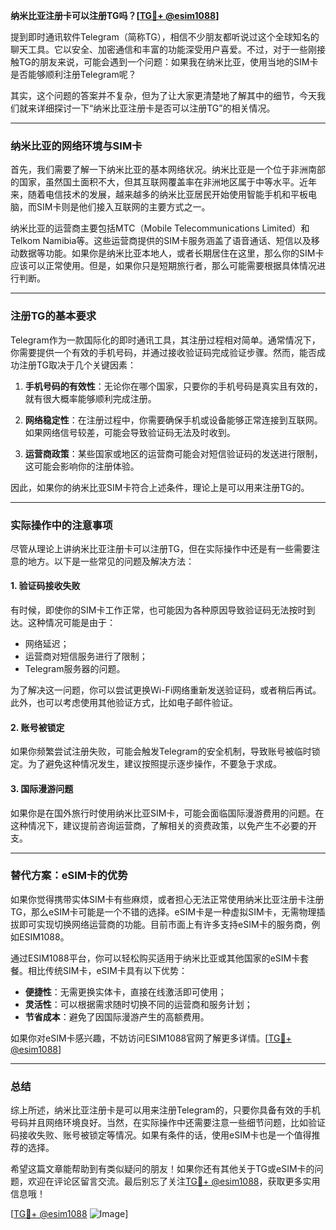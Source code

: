 **纳米比亚注册卡可以注册TG吗？[[TG💪+ @esim1088](https://t.me/s/esim1088)]**

提到即时通讯软件Telegram（简称TG），相信不少朋友都听说过这个全球知名的聊天工具。它以安全、加密通信和丰富的功能深受用户喜爱。不过，对于一些刚接触TG的朋友来说，可能会遇到一个问题：如果我在纳米比亚，使用当地的SIM卡是否能够顺利注册Telegram呢？

其实，这个问题的答案并不复杂，但为了让大家更清楚地了解其中的细节，今天我们就来详细探讨一下“纳米比亚注册卡是否可以注册TG”的相关情况。

---

### 纳米比亚的网络环境与SIM卡

首先，我们需要了解一下纳米比亚的基本网络状况。纳米比亚是一个位于非洲南部的国家，虽然国土面积不大，但其互联网覆盖率在非洲地区属于中等水平。近年来，随着电信技术的发展，越来越多的纳米比亚居民开始使用智能手机和平板电脑，而SIM卡则是他们接入互联网的主要方式之一。

纳米比亚的运营商主要包括MTC（Mobile Telecommunications Limited）和Telkom Namibia等。这些运营商提供的SIM卡服务涵盖了语音通话、短信以及移动数据等功能。如果你是纳米比亚本地人，或者长期居住在这里，那么你的SIM卡应该可以正常使用。但是，如果你只是短期旅行者，那么可能需要根据具体情况进行判断。

---

### 注册TG的基本要求

Telegram作为一款国际化的即时通讯工具，其注册过程相对简单。通常情况下，你需要提供一个有效的手机号码，并通过接收验证码完成验证步骤。然而，能否成功注册TG取决于几个关键因素：

1. **手机号码的有效性**：无论你在哪个国家，只要你的手机号码是真实且有效的，就有很大概率能够顺利完成注册。
   
2. **网络稳定性**：在注册过程中，你需要确保手机或设备能够正常连接到互联网。如果网络信号较差，可能会导致验证码无法及时收到。

3. **运营商政策**：某些国家或地区的运营商可能会对短信验证码的发送进行限制，这可能会影响你的注册体验。

因此，如果你的纳米比亚SIM卡符合上述条件，理论上是可以用来注册TG的。

---

### 实际操作中的注意事项

尽管从理论上讲纳米比亚注册卡可以注册TG，但在实际操作中还是有一些需要注意的地方。以下是一些常见的问题及解决方法：

#### 1. 验证码接收失败
有时候，即使你的SIM卡工作正常，也可能因为各种原因导致验证码无法按时到达。这种情况可能是由于：
- 网络延迟；
- 运营商对短信服务进行了限制；
- Telegram服务器的问题。

为了解决这一问题，你可以尝试更换Wi-Fi网络重新发送验证码，或者稍后再试。此外，也可以考虑使用其他验证方式，比如电子邮件验证。

#### 2. 账号被锁定
如果你频繁尝试注册失败，可能会触发Telegram的安全机制，导致账号被临时锁定。为了避免这种情况发生，建议按照提示逐步操作，不要急于求成。

#### 3. 国际漫游问题
如果你是在国外旅行时使用纳米比亚SIM卡，可能会面临国际漫游费用的问题。在这种情况下，建议提前咨询运营商，了解相关的资费政策，以免产生不必要的开支。

---

### 替代方案：eSIM卡的优势

如果你觉得携带实体SIM卡有些麻烦，或者担心无法正常使用纳米比亚注册卡注册TG，那么eSIM卡可能是一个不错的选择。eSIM卡是一种虚拟SIM卡，无需物理插拔即可实现切换网络运营商的功能。目前市面上有许多支持eSIM卡的服务商，例如ESIM1088。

通过ESIM1088平台，你可以轻松购买适用于纳米比亚或其他国家的eSIM卡套餐。相比传统SIM卡，eSIM卡具有以下优势：
- **便捷性**：无需更换实体卡，直接在线激活即可使用；
- **灵活性**：可以根据需求随时切换不同的运营商和服务计划；
- **节省成本**：避免了因国际漫游产生的高额费用。

如果你对eSIM卡感兴趣，不妨访问ESIM1088官网了解更多详情。[[TG💪+ @esim1088](https://t.me/s/esim1088)]

---

### 总结

综上所述，纳米比亚注册卡是可以用来注册Telegram的，只要你具备有效的手机号码并且网络环境良好。当然，在实际操作中还需要注意一些细节问题，比如验证码接收失败、账号被锁定等情况。如果有条件的话，使用eSIM卡也是一个值得推荐的选择。

希望这篇文章能帮助到有类似疑问的朋友！如果你还有其他关于TG或eSIM卡的问题，欢迎在评论区留言交流。最后别忘了关注[TG💪+ @esim1088](https://t.me/s/esim1088)，获取更多实用信息哦！

[[TG💪+ @esim1088](https://t.me/s/esim1088) ![Image](https://i.postimg.cc/4NQfJmqS/Snipaste-2025-05-13-00-14-12.png)]